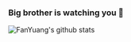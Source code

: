 ### Big brother is watching you 👋

![FanYuang's github stats](https://github-readme-stats.vercel.app/api?username=FanYuang&count_private=true&show_icons=true&theme=onedark)
